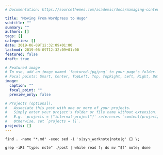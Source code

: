 ```yaml
---
# Documentation: https://sourcethemes.com/academic/docs/managing-content/

title: "Moving From Wordpress to Hugo"
subtitle: ""
summary: ""
authors: []
tags: []
categories: []
date: 2019-06-09T12:32:09+01:00
lastmod: 2019-06-09T12:32:09+01:00
featured: false
draft: true

# Featured image
# To use, add an image named `featured.jpg/png` to your page's folder.
# Focal points: Smart, Center, TopLeft, Top, TopRight, Left, Right, BottomLeft, Bottom, BottomRight.
image:
  caption: ""
  focal_point: ""
  preview_only: false

# Projects (optional).
#   Associate this post with one or more of your projects.
#   Simply enter your project's folder or file name without extension.
#   E.g. `projects = ["internal-project"]` references `content/project/deep-learning/index.md`.
#   Otherwise, set `projects = []`.
projects: []
---
```


`find . -name "*.md" -exec sed -i 's|syn_worknote|note|g' {} \;`

`grep -iRl "type: note" ./post | while read f; do mv "$f" note; done`
